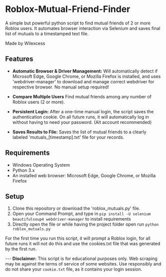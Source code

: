 # Roblox-Mutual-Friend-Finder

A simple but powerful python script to find mutual friends of 2 or more Roblox users. It automates browser interaction via Selenium and saves final list of mutuals to a timestamped text file.

Made by Wilexcess

## Features
- **Automatic Browser & Driver Management:** Will automatically detect if Microsoft Edge, Google Chrome, or Mozilla Firefox is installed, and uses 'webdriver-manager' to download and manage correct webdriver for respective browser. No manual setup required!
  
- **Compare Multiple Users** Find mutual friends among any number of Roblox users (2 or more).
  
- **Persistent Login:** After a one-time manual login, the script saves the authentication cookie. On all future runs, it will automatically log in without having to need your password. (Alt account recommended)
  
- **Saves Results to File:** Saves the list of mutual friends to a clearly labeled 'mutuals_[timestamp].txt' file for your records.

## Requirements
- Windows Operating System
- Python 3.x
- An installed web browser: Microsoft Edge, Google Chrome, or Mozilla Firefox

## Setup
1. Clone this repository or download the 'roblox_mutuals.py' file.
2. Open your Command Prompt, and type in ```pip install -U selenium beautifulsoup4 webdriver-manager``` to install requirements
3. Directly open the file or while having the project folder open run ```python roblox_mutuals.py```

For the first time you run this script, it will prompt a Roblox login, for all future runs it will not do this and use the cookies.txt file that was generated by the first run.

--- **Disclaimer:** This script is for educational purposes only. Web scraping may be against the terms of service of some websites. Use responsibly and do not share your `cookie.txt` file, as it contains your login session.
